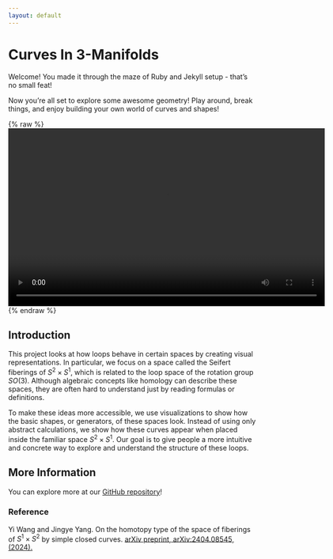 ```yaml
---
layout: default
---
```


# Curves In 3-Manifolds

Welcome!
You made it through the maze of Ruby and Jekyll setup - that’s no small feat!

Now you’re all set to explore some awesome geometry!
Play around, break things, and enjoy building your own world of curves and shapes!

{% raw %}
<video width="640" height="360" controls>
  <source src="assets/animation_final.mp4" type="video/mp4">
  Your browser does not support the video tag.
</video>
{% endraw %}

## Introduction

This project looks at how loops behave in certain spaces by creating visual representations.
In particular, we focus on a space called the Seifert fiberings of $S^2 \times S^1$, which is related to the loop space of the rotation group $SO(3)$.
Although algebraic concepts like homology can describe these spaces, they are often hard to understand just by reading formulas or definitions.

To make these ideas more accessible, we use visualizations to show how the basic shapes, or generators, of these spaces look.
Instead of using only abstract calculations, we show how these curves appear when placed inside the familiar space $S^2 \times S^1$.
Our goal is to give people a more intuitive and concrete way to explore and understand the structure of these loops.

## More Information

You can explore more at our [GitHub repository](https://github.com/CurvesIn3Manifolds/CurvesIn3Manifolds.github.io)!


### Reference

Yi Wang and Jingye Yang. On the homotopy type of the space of fiberings of $S^1 \times S^2$ by simple closed curves. [arXiv preprint,
arXiv:2404.08545, (2024).](https://arxiv.org/html/2404.08545v1)

